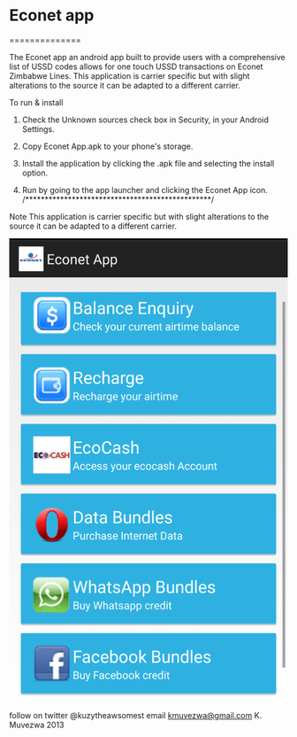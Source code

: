 # Econet app
==============

The Econet app an android app built to provide users with a comprehensive list 
of USSD codes allows for one touch USSD transactions on Econet Zimbabwe Lines.
This application is carrier specific but with slight alterations to the source 
it can be adapted to a different carrier.

To run & install

1. Check the Unknown sources check box in Security, in your Android 
   Settings.

2. Copy Econet App.apk to your phone's storage.

3. Install the application by clicking the .apk file and selecting 
   the install option.

4. Run by going to the app launcher and clicking the Econet App icon.
/************************************************/

Note 
This application is carrier specific but with slight alterations to the source 
it can be adapted to a different carrier. 

![Screenshot](https://github.com/TheGodOfAwesome/EconetApp/blob/master/project%20files/images/Screenshot_2015-01-31-01-49-51.png?raw=true "Screenshot")

follow on twitter @kuzytheawsomest
email kmuvezwa@gmail.com
K. Muvezwa 2013 
